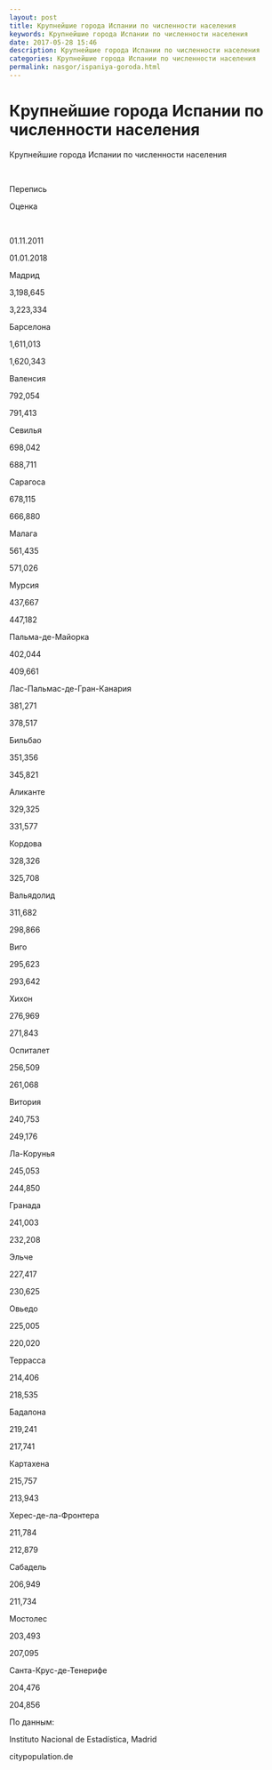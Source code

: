 ```yaml
---
layout: post
title: Крупнейшие города Испании по численности населения
keywords: Крупнейшие города Испании по численности населения
date: 2017-05-28 15:46
description: Крупнейшие города Испании по численности населения
categories: Крупнейшие города Испании по численности населения
permalink: nasgor/ispaniya-goroda.html
---
```


# Крупнейшие города Испании по численности населения 



Крупнейшие города Испании по численности населения 








 


Перепись


Оценка






 


01.11.2011


01.01.2018






Мадрид


3,198,645


3,223,334






Барселона


1,611,013


1,620,343






Валенсия


792,054


791,413






Севилья


698,042


688,711






Сарагоса


678,115


666,880






Малага


561,435


571,026






Мурсия


437,667


447,182






Пальма-де-Майорка


402,044


409,661






Лас-Пальмас-де-Гран-Канария


381,271


378,517






Бильбао


351,356


345,821






Аликанте


329,325


331,577






Кордова


328,326


325,708






Вальядолид


311,682


298,866






Виго


295,623


293,642






Хихон


276,969


271,843






Оспиталет


256,509


261,068






Витория


240,753


249,176






Ла-Корунья


245,053


244,850






Гранада


241,003


232,208






Эльче


227,417


230,625






Овьедо


225,005


220,020






Террасса


214,406


218,535






Бадалона


219,241


217,741






Картахена


215,757


213,943






Херес-де-ла-Фронтера


211,784


212,879






Сабадель


206,949


211,734






Мостолес


203,493


207,095






Санта-Крус-де-Тенерифе


204,476


204,856








По данным:


Instituto Nacional de Estadística, Madrid


citypopulation.de


		
